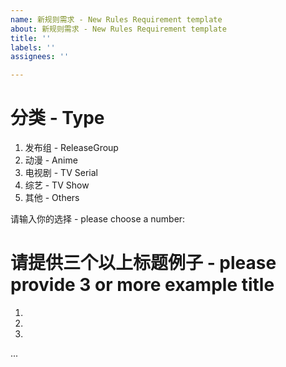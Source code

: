 ```yaml
---
name: 新规则需求 - New Rules Requirement template
about: 新规则需求 - New Rules Requirement template
title: ''
labels: ''
assignees: ''

---
```


# 分类 - Type
1. 发布组 - ReleaseGroup
2. 动漫 - Anime
3. 电视剧 - TV Serial
4. 综艺 - TV Show
5. 其他 - Others

请输入你的选择 - please choose a number: 

# 请提供三个以上标题例子 - please provide 3 or more example title
1. 
2. 
3.
...
